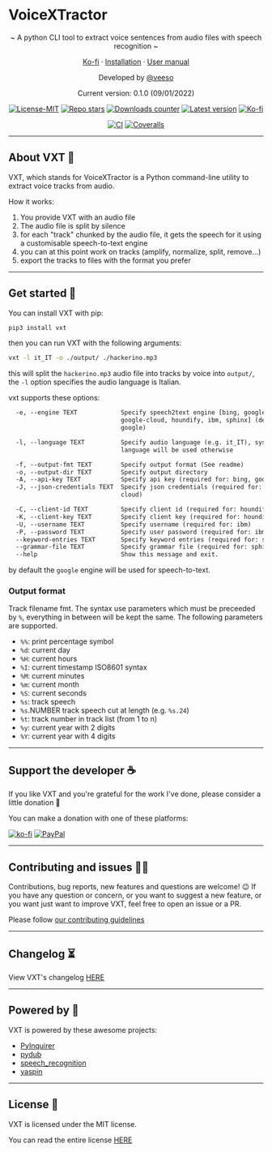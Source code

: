 # VoiceXTractor

<p align="center">~ A python CLI tool to extract voice sentences from audio files with speech recognition ~</p>
<p align="center">
  <a href="https://ko-fi.com/veeso" target="_blank">Ko-fi</a>
  ·
  <a href="#get-started" target="_blank">Installation</a>
  ·
  <a href="/docs/en_EN/man.md" target="_blank">User manual</a>
</p>

<p align="center">Developed by <a href="https://veeso.github.io/" target="_blank">@veeso</a></p>
<p align="center">Current version: 0.1.0 (09/01/2022)</p>

<p align="center">
  <a href="https://opensource.org/licenses/MIT"
    ><img
      src="https://img.shields.io/badge/License-MIT-teal.svg"
      alt="License-MIT"
  /></a>
  <a href="https://github.com/veeso/vxt/stargazers"
    ><img
      src="https://img.shields.io/github/stars/veeso/vxt.svg"
      alt="Repo stars"
  /></a>
  <a href="https://pepy.tech/project/vxt"
    ><img
      src="https://pepy.tech/badge/vxt"
      alt="Downloads counter"
  /></a>
  <a href="https://pypi.org/project/vxt/"
    ><img
      src="https://badge.fury.io/py/vxt.svg"
      alt="Latest version"
  /></a>
  <a href="https://ko-fi.com/veeso">
    <img
      src="https://img.shields.io/badge/donate-ko--fi-red"
      alt="Ko-fi"
  /></a>
</p>
<p align="center">
  <a href="https://github.com/veeso/vxt/actions"
    ><img
      src="https://github.com/veeso/vxt/workflows/Ci/badge.svg"
      alt="CI"
  /></a>
  <a href="https://coveralls.io/github/veeso/vxt"
    ><img
      src="https://coveralls.io/repos/github/veeso/vxt/badge.svg"
      alt="Coveralls"
  /></a>
</p>

---

## About VXT 🚜

VXT, which stands for VoiceXTractor is a Python command-line utility to extract voice tracks from audio.

How it works:

1. You provide VXT with an audio file
2. The audio file is split by silence
3. for each "track" chunked by the audio file, it gets the speech for it using a customisable speech-to-text engine
4. you can at this point work on tracks (amplify, normalize, split, remove...)
5. export the tracks to files with the format you prefer

---

## Get started 🚀

You can install VXT with pip:

```sh
pip3 install vxt
```

then you can run VXT with the following arguments:

```sh
vxt -l it_IT -o ./output/ ./hackerino.mp3
```

this will split the `hackerino.mp3` audio file into tracks by voice into `output/`, the `-l` option specifies the audio language is Italian.

vxt supports these options:

```txt
  -e, --engine TEXT            Specify speech2text engine [bing, google,
                               google-cloud, houndify, ibm, sphinx] (default:
                               google)

  -l, --language TEXT          Specify audio language (e.g. it_IT), system
                               language will be used otherwise

  -f, --output-fmt TEXT        Specify output format (See readme)
  -o, --output-dir TEXT        Specify output directory
  -A, --api-key TEXT           Specify api key (required for: bing, google
  -J, --json-credentials TEXT  Specify json credentials (required for: google-
                               cloud)

  -C, --client-id TEXT         Specify client id (required for: houndify)
  -K, --client-key TEXT        Specify client key (required for: houndify)
  -U, --username TEXT          Specify username (required for: ibm)
  -P, --password TEXT          Specify user password (required for: ibm)
  --keyword-entries TEXT       Specify keyword entries (required for: sphinx)
  --grammar-file TEXT          Specify grammar file (required for: sphinx)
  --help                       Show this message and exit.
```

by default the `google` engine will be used for speech-to-text.

### Output format

Track filename fmt.
The syntax use parameters which must be preceeded by `%`, everything in between will be kept the same.
The following parameters are supported.

- `%%`: print percentage symbol
- `%d`: current day
- `%H`: current hours
- `%I`: current timestamp ISO8601 syntax
- `%M`: current minutes
- `%m`: current month
- `%S`: current seconds
- `%s`: track speech
- `%s`.NUMBER track speech cut at length (e.g. `%s.24`)
- `%t`: track number in track list (from 1 to n)
- `%y`: current year with 2 digits
- `%Y`: current year with 4 digits

---

## Support the developer ☕

If you like VXT and you're grateful for the work I've done, please consider a little donation 🥳

You can make a donation with one of these platforms:

[![ko-fi](https://img.shields.io/badge/Ko--fi-F16061?style=for-the-badge&logo=ko-fi&logoColor=white)](https://ko-fi.com/veeso)
[![PayPal](https://img.shields.io/badge/PayPal-00457C?style=for-the-badge&logo=paypal&logoColor=white)](https://www.paypal.me/chrisintin)

---

## Contributing and issues 🤝🏻

Contributions, bug reports, new features and questions are welcome! 😉
If you have any question or concern, or you want to suggest a new feature, or you want just want to improve VXT, feel free to open an issue or a PR.

Please follow [our contributing guidelines](CONTRIBUTING.md)

---

## Changelog ⏳

View VXT's changelog [HERE](CHANGELOG.md)

---

## Powered by 💪

VXT is powered by these awesome projects:

- [PyInquirer](https://github.com/CITGuru/PyInquirer)
- [pydub](http://pydub.com/)
- [speech_recognition](https://github.com/Uberi/speech_recognition)
- [yaspin](https://pypi.org/project/yaspin/)

---

## License 📃

VXT is licensed under the MIT license.

You can read the entire license [HERE](LICENSE)
